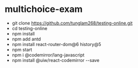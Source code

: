 # multichoice-exam
- git clone https://github.com/tunglam268/testing-online.git
- cd testing-online
- npm install
- npm add antd
- npm install react-router-dom@6 history@5
- npm start
- npm i @codemirror/lang-javascript
- npm install @uiw/react-codemirror --save
